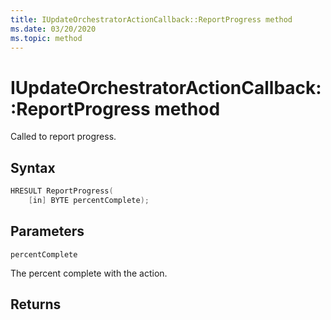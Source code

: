 ```yaml
---
title: IUpdateOrchestratorActionCallback::ReportProgress method
ms.date: 03/20/2020
ms.topic: method
---
```


# IUpdateOrchestratorActionCallback::ReportProgress method
Called to report progress.

## Syntax
```cpp
HRESULT ReportProgress(
    [in] BYTE percentComplete);
```

## Parameters

`percentComplete`

The percent complete with the action.

## Returns
